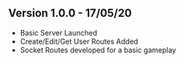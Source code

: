 ## Version 1.0.0 - 17/05/20
- Basic Server Launched
- Create/Edit/Get User Routes Added
- Socket Routes developed for a basic gameplay
